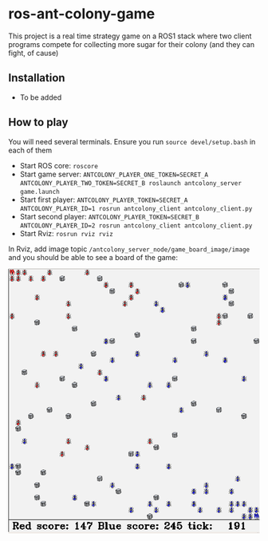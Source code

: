# ros-ant-colony-game
This project is a real time strategy game on a ROS1 stack where two client programs
compete for collecting more sugar for their colony (and they can fight, of cause)

## Installation
- To be added

## How to play

You will need several terminals. Ensure you run `source devel/setup.bash` in each of them

- Start ROS core: `roscore`
- Start game server: `ANTCOLONY_PLAYER_ONE_TOKEN=SECRET_A ANTCOLONY_PLAYER_TWO_TOKEN=SECRET_B roslaunch antcolony_server game.launch`
- Start first player: `ANTCOLONY_PLAYER_TOKEN=SECRET_A ANTCOLONY_PLAYER_ID=1 rosrun antcolony_client antcolony_client.py`
- Start second player: `ANTCOLONY_PLAYER_TOKEN=SECRET_B ANTCOLONY_PLAYER_ID=2 rosrun antcolony_client antcolony_client.py`
- Start Rviz: `rosrun rviz rviz`

In Rviz, add image topic `/antcolony_server_node/game_board_image/image` and you should be able to see
a board of the game:

![Game board](./documentation/sample_board.png)